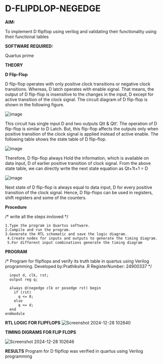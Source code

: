 # D-FLIPDLOP-NEGEDGE

**AIM:**

To implement  D flipflop using verilog and validating their functionality using their functional tables

**SOFTWARE REQUIRED:**

Quartus prime

**THEORY**

**D Flip-Flop**

D flip-flop operates with only positive clock transitions or negative clock transitions. Whereas, D latch operates with enable signal. That means, the output of D flip-flop is insensitive to the changes in the input, D except for active transition of the clock signal. The circuit diagram of D flip-flop is shown in the following figure.

![image](https://github.com/naavaneetha/D-FLIPDLOP-NEGEDGE/assets/154305477/48c81fe8-bc3f-40e7-95e2-519fc155ad51)

This circuit has single input D and two outputs Qtt & Qtt’. The operation of D flip-flop is similar to D Latch. But, this flip-flop affects the outputs only when positive transition of the clock signal is applied instead of active enable. The following table shows the state table of D flip-flop.

![image](https://github.com/naavaneetha/D-FLIPDLOP-NEGEDGE/assets/154305477/e5f3fda7-68ec-4a3a-a0a4-cf6f9cc4ab55)

Therefore, D flip-flop always Hold the information, which is available on data input, D of earlier positive transition of clock signal. From the above state table, we can directly write the next state equation as Qt+1t+1 = D

![image](https://github.com/naavaneetha/D-FLIPDLOP-NEGEDGE/assets/154305477/8592c0d8-2917-4142-91b9-d6c30dd891d2)

Next state of D flip-flop is always equal to data input, D for every positive transition of the clock signal. Hence, D flip-flops can be used in registers, shift registers and some of the counters.

**Procedure**

/* write all the steps invloved */
```
1.Type the program in Quartus software.
2.Compile and run the program.
3.Generate the RTL schematic and save the logic diagram.
 4.Create nodes for inputs and outputs to generate the timing diagram.
 5.For different input combinations generate the timing diagram
```

**PROGRAM**

/* Program for flipflops and verify its truth table in quartus using Verilog programming. Developed by:Prathiksha .R RegisterNumber: 24900337
*/
```module d_ff_neg_edge (d, clk, rst, q);
  input d, clk, rst;
  output reg q;

  always @(negedge clk or posedge rst) begin
    if (rst)
      q <= 0;
    else
      q <= d;
  end
endmodule
```
**RTL LOGIC FOR FLIPFLOPS**
![Screenshot 2024-12-28 102640](https://github.com/user-attachments/assets/b3766930-b42d-4fd1-a665-7296d9c20d32)


**TIMING DIGRAMS FOR FLIP FLOPS**

![Screenshot 2024-12-28 102646](https://github.com/user-attachments/assets/8d291b3c-eb1a-478b-a0e7-0a50b68505ac)

**RESULTS**
Program for D flipflop was verified in quartus using Verilog programming
